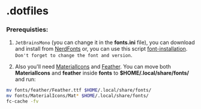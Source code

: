 # .dotfiles

### Prerequisties:
1. `JetBrainsMono` (you can change it in the **fonts.ini** file), you can download and install from [NerdFonts](https://www.nerdfonts.com/font-downloads) or, you can use this script [font-installation](https://gist.github.com/Elteoremadebeethoven/8309ab77a24b77cbb3f3a253c3ede0d4). `Don't forget to change the font and version`.

2. Also you'll need [MaterialIcons](https://github.com/google/material-design-icons) and [Feather](https://feathericons.com/).
You can move both **MaterialIcons** and **feather** inside **fonts** to **$HOME/.local/share/fonts/** and run: 

```bash
mv fonts/feather/Feather.ttf $HOME/.local/share/fonts/
mv fonts/MaterialIcons/Mat* $HOME/.local/share/fonts/ 
fc-cache -fv
```

